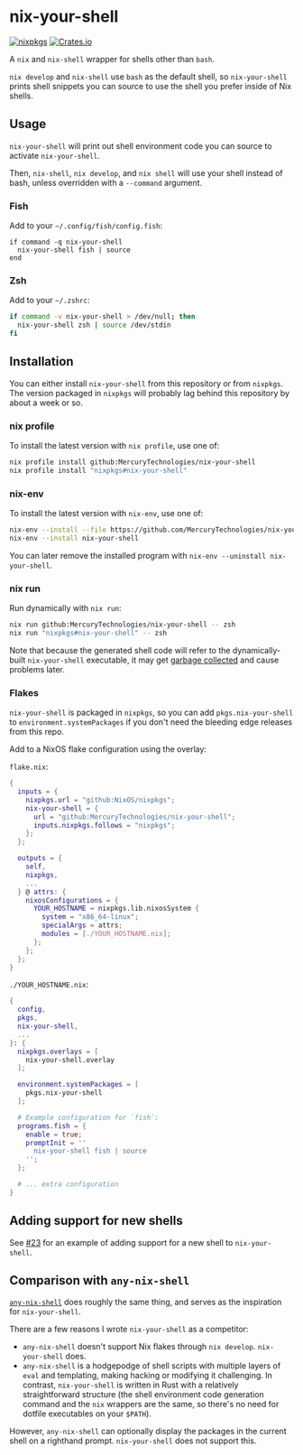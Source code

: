 # nix-your-shell

[![nixpkgs](https://repology.org/badge/version-for-repo/nix_unstable/nix-your-shell.svg?header=nixpkgs)](https://repology.org/project/nix-your-shell/versions)
[![Crates.io](https://img.shields.io/crates/v/nix-your-shell)](https://crates.io/crates/nix-your-shell)

A `nix` and `nix-shell` wrapper for shells other than `bash`.

`nix develop` and `nix-shell` use `bash` as the default shell, so
`nix-your-shell` prints shell snippets you can source to use the shell
you prefer inside of Nix shells.

## Usage

`nix-your-shell` will print out shell environment code you can source to
activate `nix-your-shell`.

Then, `nix-shell`, `nix develop`, and `nix shell` will use your shell instead
of bash, unless overridden with a `--command` argument.

### Fish

Add to your `~/.config/fish/config.fish`:

```fish
if command -q nix-your-shell
  nix-your-shell fish | source
end
```

### Zsh

Add to your `~/.zshrc`:

```zsh
if command -v nix-your-shell > /dev/null; then
  nix-your-shell zsh | source /dev/stdin
fi
```

## Installation

You can either install `nix-your-shell` from this repository or from `nixpkgs`.
The version packaged in `nixpkgs` will probably lag behind this repository by
about a week or so.

### nix profile

To install the latest version with `nix profile`, use one of:

```sh
nix profile install github:MercuryTechnologies/nix-your-shell
nix profile install "nixpkgs#nix-your-shell"
```

### nix-env

To install the latest version with `nix-env`, use one of:

```sh
nix-env --install --file https://github.com/MercuryTechnologies/nix-your-shell/archive/refs/heads/main.tar.gz
nix-env --install nix-your-shell
```

You can later remove the installed program with `nix-env --uninstall nix-your-shell`.

### nix run

Run dynamically with `nix run`:

```sh
nix run github:MercuryTechnologies/nix-your-shell -- zsh
nix run "nixpkgs#nix-your-shell" -- zsh
```

Note that because the generated shell code will refer to the dynamically-built
`nix-your-shell` executable, it may get [garbage
collected][nix-collect-garbage] and cause problems later.

[nix-collect-garbage]: https://nixos.org/manual/nix/stable/package-management/garbage-collection.html

### Flakes

`nix-your-shell` is packaged in `nixpkgs`, so you can add `pkgs.nix-your-shell`
to `environment.systemPackages` if you don't need the bleeding edge releases
from this repo.

Add to a NixOS flake configuration using the overlay:

`flake.nix`:

```nix
{
  inputs = {
    nixpkgs.url = "github:NixOS/nixpkgs";
    nix-your-shell = {
      url = "github:MercuryTechnologies/nix-your-shell";
      inputs.nixpkgs.follows = "nixpkgs";
    };
  };

  outputs = {
    self,
    nixpkgs,
    ...
  } @ attrs: {
    nixosConfigurations = {
      YOUR_HOSTNAME = nixpkgs.lib.nixosSystem {
        system = "x86_64-linux";
        specialArgs = attrs;
        modules = [./YOUR_HOSTNAME.nix];
      };
    };
  };
}
```

`./YOUR_HOSTNAME.nix`:

```nix
{
  config,
  pkgs,
  nix-your-shell,
  ...
}: {
  nixpkgs.overlays = [
    nix-your-shell.overlay
  ];

  environment.systemPackages = [
    pkgs.nix-your-shell
  ];

  # Example configuration for `fish`:
  programs.fish = {
    enable = true;
    promptInit = ''
      nix-your-shell fish | source
    '';
  };

  # ... extra configuration
}
```

## Adding support for new shells

See [#23](https://github.com/MercuryTechnologies/nix-your-shell/pull/23) for an
example of adding support for a new shell to `nix-your-shell`.

## Comparison with `any-nix-shell`

[`any-nix-shell`](https://github.com/haslersn/any-nix-shell) does roughly the
same thing, and serves as the inspiration for `nix-your-shell`.

There are a few reasons I wrote `nix-your-shell` as a competitor:

- `any-nix-shell` doesn't support Nix flakes through `nix develop`. `nix-your-shell` does.
- `any-nix-shell` is a hodgepodge of shell scripts with multiple layers of
  `eval` and templating, making hacking or modifying it challenging. In
  contrast, `nix-your-shell` is written in Rust with a relatively
  straightforward structure (the shell environment code generation command and
  the `nix` wrappers are the same, so there's no need for dotfile executables
  on your `$PATH`).

However, `any-nix-shell` can optionally display the packages in the current
shell on a righthand prompt. `nix-your-shell` does not support this.
